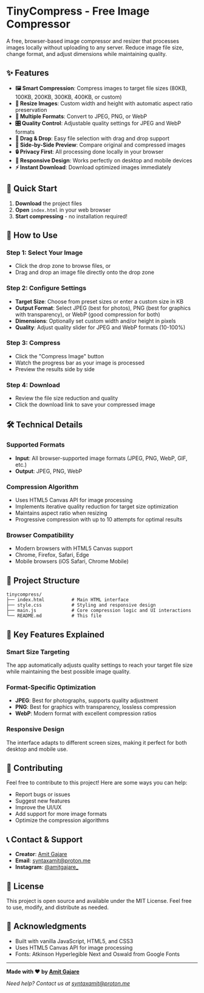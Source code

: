 # TinyCompress - Free Image Compressor

A free, browser-based image compressor and resizer that processes images locally without uploading to any server. Reduce image file size, change format, and adjust dimensions while maintaining quality.

## ✨ Features

- **🖼️ Smart Compression**: Compress images to target file sizes (80KB, 100KB, 200KB, 300KB, 400KB, or custom)
- **📏 Resize Images**: Custom width and height with automatic aspect ratio preservation
- **🔄 Multiple Formats**: Convert to JPEG, PNG, or WebP
- **🎛️ Quality Control**: Adjustable quality settings for JPEG and WebP formats
- **📱 Drag & Drop**: Easy file selection with drag and drop support
- **👀 Side-by-Side Preview**: Compare original and compressed images
- **🔒 Privacy First**: All processing done locally in your browser
- **📱 Responsive Design**: Works perfectly on desktop and mobile devices
- **⚡ Instant Download**: Download optimized images immediately

## 🚀 Quick Start

1. **Download** the project files
2. **Open** `index.html` in your web browser
3. **Start compressing** - no installation required!

## 📖 How to Use

### Step 1: Select Your Image
- Click the drop zone to browse files, or
- Drag and drop an image file directly onto the drop zone

### Step 2: Configure Settings
- **Target Size**: Choose from preset sizes or enter a custom size in KB
- **Output Format**: Select JPEG (best for photos), PNG (best for graphics with transparency), or WebP (good compression for both)
- **Dimensions**: Optionally set custom width and/or height in pixels
- **Quality**: Adjust quality slider for JPEG and WebP formats (10-100%)

### Step 3: Compress
- Click the "Compress Image" button
- Watch the progress bar as your image is processed
- Preview the results side by side

### Step 4: Download
- Review the file size reduction and quality
- Click the download link to save your compressed image

## 🛠️ Technical Details

### Supported Formats
- **Input**: All browser-supported image formats (JPEG, PNG, WebP, GIF, etc.)
- **Output**: JPEG, PNG, WebP

### Compression Algorithm
- Uses HTML5 Canvas API for image processing
- Implements iterative quality reduction for target size optimization
- Maintains aspect ratio when resizing
- Progressive compression with up to 10 attempts for optimal results

### Browser Compatibility
- Modern browsers with HTML5 Canvas support
- Chrome, Firefox, Safari, Edge
- Mobile browsers (iOS Safari, Chrome Mobile)

## 📁 Project Structure

```
tinycompress/
├── index.html          # Main HTML interface
├── style.css           # Styling and responsive design
├── main.js             # Core compression logic and UI interactions
└── README.md           # This file
```

## 🔧 Key Features Explained

### Smart Size Targeting
The app automatically adjusts quality settings to reach your target file size while maintaining the best possible image quality.

### Format-Specific Optimization
- **JPEG**: Best for photographs, supports quality adjustment
- **PNG**: Best for graphics with transparency, lossless compression
- **WebP**: Modern format with excellent compression ratios

### Responsive Design
The interface adapts to different screen sizes, making it perfect for both desktop and mobile use.

## 🤝 Contributing

Feel free to contribute to this project! Here are some ways you can help:

- Report bugs or issues
- Suggest new features
- Improve the UI/UX
- Add support for more image formats
- Optimize the compression algorithms

## 📞 Contact & Support

- **Creator**: [Amit Gajare](https://www.instagram.com/amitgajare_)
- **Email**: syntaxamit@proton.me
- **Instagram**: [@amitgajare_](https://www.instagram.com/amitgajare_)

## 📄 License

This project is open source and available under the MIT License. Feel free to use, modify, and distribute as needed.

## 🙏 Acknowledgments

- Built with vanilla JavaScript, HTML5, and CSS3
- Uses HTML5 Canvas API for image processing
- Fonts: Atkinson Hyperlegible Next and Oswald from Google Fonts

---

**Made with ❤️ by [Amit Gajare](https://www.instagram.com/amitgajare_)**

*Need help? Contact us at syntaxamit@proton.me* 